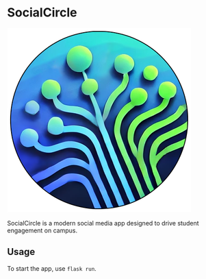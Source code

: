 # SocialCircle

![logo](logo.png)

SocialCircle is a modern social media app designed to drive student engagement
on campus.

## Usage

To start the app, use `flask run`.
